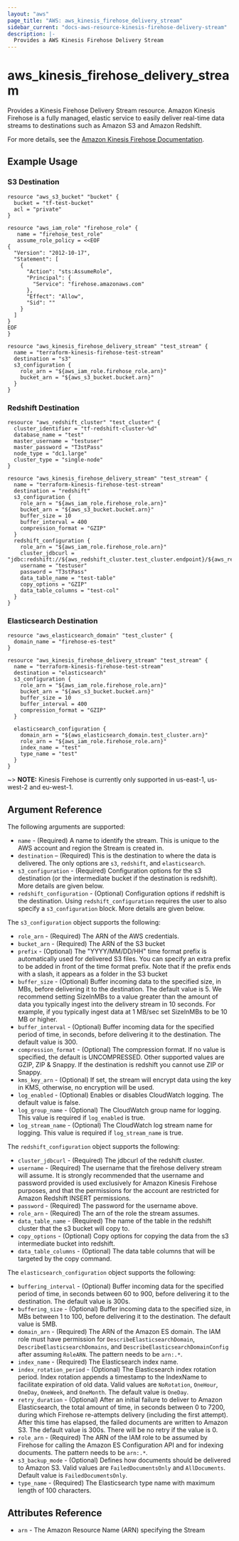 ```yaml
---
layout: "aws"
page_title: "AWS: aws_kinesis_firehose_delivery_stream"
sidebar_current: "docs-aws-resource-kinesis-firehose-delivery-stream"
description: |-
  Provides a AWS Kinesis Firehose Delivery Stream
---
```


# aws\_kinesis\_firehose\_delivery\_stream

Provides a Kinesis Firehose Delivery Stream resource. Amazon Kinesis Firehose is a fully managed, elastic service to easily deliver real-time data streams to destinations such as Amazon S3 and Amazon Redshift.

For more details, see the [Amazon Kinesis Firehose Documentation][1].

## Example Usage

### S3 Destination
```
resource "aws_s3_bucket" "bucket" {
  bucket = "tf-test-bucket"
  acl = "private"
}

resource "aws_iam_role" "firehose_role" {
   name = "firehose_test_role"
   assume_role_policy = <<EOF
{
  "Version": "2012-10-17",
  "Statement": [
    {
      "Action": "sts:AssumeRole",
      "Principal": {
        "Service": "firehose.amazonaws.com"
      },
      "Effect": "Allow",
      "Sid": ""
    }
  ]
}
EOF
}

resource "aws_kinesis_firehose_delivery_stream" "test_stream" {
  name = "terraform-kinesis-firehose-test-stream"
  destination = "s3"
  s3_configuration {
    role_arn = "${aws_iam_role.firehose_role.arn}"
    bucket_arn = "${aws_s3_bucket.bucket.arn}"
  }
}
```

### Redshift Destination

```
resource "aws_redshift_cluster" "test_cluster" {
  cluster_identifier = "tf-redshift-cluster-%d"
  database_name = "test"
  master_username = "testuser"
  master_password = "T3stPass"
  node_type = "dc1.large"
  cluster_type = "single-node"
}

resource "aws_kinesis_firehose_delivery_stream" "test_stream" {
  name = "terraform-kinesis-firehose-test-stream"
  destination = "redshift"
  s3_configuration {
    role_arn = "${aws_iam_role.firehose_role.arn}"
    bucket_arn = "${aws_s3_bucket.bucket.arn}"
    buffer_size = 10
    buffer_interval = 400
    compression_format = "GZIP"
  }
  redshift_configuration {
    role_arn = "${aws_iam_role.firehose_role.arn}"
    cluster_jdbcurl = "jdbc:redshift://${aws_redshift_cluster.test_cluster.endpoint}/${aws_redshift_cluster.test_cluster.database_name}"
    username = "testuser"
    password = "T3stPass"
    data_table_name = "test-table"
    copy_options = "GZIP"
    data_table_columns = "test-col"
  }
}
```

### Elasticsearch Destination

```
resource "aws_elasticsearch_domain" "test_cluster" {
  domain_name = "firehose-es-test"
}

resource "aws_kinesis_firehose_delivery_stream" "test_stream" {
  name = "terraform-kinesis-firehose-test-stream"
  destination = "elasticsearch"
  s3_configuration {
    role_arn = "${aws_iam_role.firehose_role.arn}"
    bucket_arn = "${aws_s3_bucket.bucket.arn}"
    buffer_size = 10
    buffer_interval = 400
    compression_format = "GZIP"
  }

  elasticsearch_configuration {
    domain_arn = "${aws_elasticsearch_domain.test_cluster.arn}"
    role_arn = "${aws_iam_role.firehose_role.arn}"
    index_name = "test"
    type_name = "test"
  }
}
```

~> **NOTE:** Kinesis Firehose is currently only supported in us-east-1, us-west-2 and eu-west-1.

## Argument Reference

The following arguments are supported:

* `name` - (Required) A name to identify the stream. This is unique to the
AWS account and region the Stream is created in.
* `destination` – (Required) This is the destination to where the data is delivered. The only options are `s3`, `redshift`, and `elasticsearch`.
* `s3_configuration` - (Required) Configuration options for the s3 destination (or the intermediate bucket if the destination
is redshift). More details are given below.
* `redshift_configuration` - (Optional) Configuration options if redshift is the destination. 
Using `redshift_configuration` requires the user to also specify a
`s3_configuration` block. More details are given below.

The `s3_configuration` object supports the following:

* `role_arn` - (Required) The ARN of the AWS credentials.
* `bucket_arn` - (Required) The ARN of the S3 bucket
* `prefix` - (Optional) The "YYYY/MM/DD/HH" time format prefix is automatically used for delivered S3 files. You can specify an extra prefix to be added in front of the time format prefix. Note that if the prefix ends with a slash, it appears as a folder in the S3 bucket
* `buffer_size` - (Optional) Buffer incoming data to the specified size, in MBs, before delivering it to the destination. The default value is 5.
                                We recommend setting SizeInMBs to a value greater than the amount of data you typically ingest into the delivery stream in 10 seconds. For example, if you typically ingest data at 1 MB/sec set SizeInMBs to be 10 MB or higher.
* `buffer_interval` - (Optional) Buffer incoming data for the specified period of time, in seconds, before delivering it to the destination. The default value is 300.
* `compression_format` - (Optional) The compression format. If no value is specified, the default is UNCOMPRESSED. Other supported values are GZIP, ZIP & Snappy. If the destination is redshift you cannot use ZIP or Snappy.
* `kms_key_arn` - (Optional) If set, the stream will encrypt data using the key in KMS, otherwise, no encryption will
be used.
* `log_enabled` - (Optional) Enables or disables CloudWatch logging. The default value is false.
* `log_group_name` - (Optional) The CloudWatch group name for logging. This value is required if `log_enabled` is true.
* `log_stream_name` - (Optional) The CloudWatch log stream name for logging. This value is required if `log_stream_name` is true.

The `redshift_configuration` object supports the following:

* `cluster_jdbcurl` - (Required) The jdbcurl of the redshift cluster.
* `username` - (Required) The username that the firehose delivery stream will assume. It is strongly recommended that the username and password provided is used exclusively for Amazon Kinesis Firehose purposes, and that the permissions for the account are restricted for Amazon Redshift INSERT permissions.
* `password` - (Required) The password for the username above.
* `role_arn` - (Required) The arn of the role the stream assumes.
* `data_table_name` - (Required) The name of the table in the redshift cluster that the s3 bucket will copy to.
* `copy_options` - (Optional) Copy options for copying the data from the s3 intermediate bucket into redshift.
* `data_table_columns` - (Optional) The data table columns that will be targeted by the copy command.

The `elasticsearch_configuration` object supports the following:

* `buffering_interval` - (Optional) Buffer incoming data for the specified period of time, in seconds between 60 to 900, before delivering it to the destination.  The default value is 300s.
* `buffering_size` - (Optional) Buffer incoming data to the specified size, in MBs between 1 to 100, before delivering it to the destination.  The default value is 5MB.
* `domain_arn` - (Required) The ARN of the Amazon ES domain.  The IAM role must have permission for `DescribeElasticsearchDomain`, `DescribeElasticsearchDomains`, and `DescribeElasticsearchDomainConfig` after assuming `RoleARN`.  The pattern needs to be `arn:.*`.
* `index_name` - (Required) The Elasticsearch index name.
* `index_rotation_period` - (Optional) The Elasticsearch index rotation period.  Index rotation appends a timestamp to the IndexName to facilitate expiration of old data.  Valid values are `NoRotation`, `OneHour`, `OneDay`, `OneWeek`, and `OneMonth`.  The default value is `OneDay`.
* `retry_duration` - (Optional) After an initial failure to deliver to Amazon Elasticsearch, the total amount of time, in seconds between 0 to 7200, during which Firehose re-attempts delivery (including the first attempt).  After this time has elapsed, the failed documents are written to Amazon S3.  The default value is 300s.  There will be no retry if the value is 0.
* `role_arn` - (Required) The ARN of the IAM role to be assumed by Firehose for calling the Amazon ES Configuration API and for indexing documents.  The pattern needs to be `arn:.*`.
* `s3_backup_mode` - (Optional) Defines how documents should be delivered to Amazon S3.  Valid values are `FailedDocumentsOnly` and `AllDocuments`.  Default value is `FailedDocumentsOnly`.
* `type_name` - (Required) The Elasticsearch type name with maximum length of 100 characters.

## Attributes Reference

* `arn` - The Amazon Resource Name (ARN) specifying the Stream

[1]: https://aws.amazon.com/documentation/firehose/
